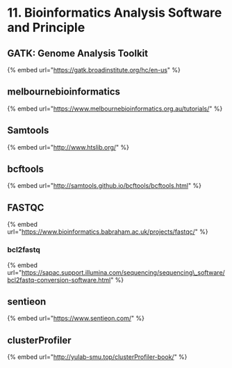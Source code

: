 # 11. Bioinformatics Analysis Software and Principle

## GATK: Genome Analysis Toolkit

{% embed url="https://gatk.broadinstitute.org/hc/en-us" %}

## melbournebioinformatics

{% embed url="https://www.melbournebioinformatics.org.au/tutorials/" %}

## Samtools

{% embed url="http://www.htslib.org/" %}

## bcftools

{% embed url="http://samtools.github.io/bcftools/bcftools.html" %}

## FASTQC

{% embed url="https://www.bioinformatics.babraham.ac.uk/projects/fastqc/" %}

### bcl2fastq

{% embed url="https://sapac.support.illumina.com/sequencing/sequencing\_software/bcl2fastq-conversion-software.html" %}

## sentieon

{% embed url="https://www.sentieon.com/" %}

## clusterProfiler

{% embed url="http://yulab-smu.top/clusterProfiler-book/" %}







